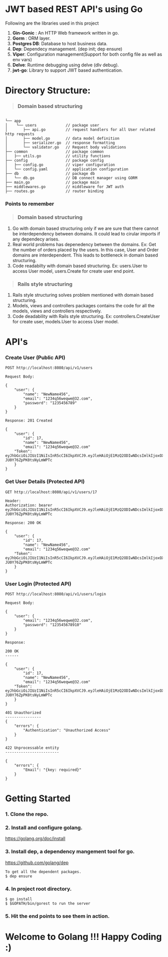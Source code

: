 # JWT based REST API's using Go

Following are the libraries used in this project

1. **Gin-Gonic** : An HTTP Web framework written in go.  
2. **Gorm** : ORM layer. 
3. **Postgres DB**: Database to host business data.
4. **Dep**: Dependecy management. (dep init; dep ensure) 
5. **Viper**: Configuration management(Support for both config file as well as env vars)
6. **Delve**: Runtime debugging using delve (dlv debug).
7. **jwt-go**: Library to support JWT based authentication.

# Directory Structure:

> ### Domain based structuring
```

└── app
│    └── users             // package user
│    	├── api.go         // request handlers for all User related http requests
│    	├── model.go       // data model definition
│    	├── serializer.go  // response formatting
│    	└── validator.go   // Request body validations
├── common                 // package common
│   ├── utils.go           // utility functions
├── config                 // package config
│   ├── config.go          // viper configuration 
│   └── config.yaml        // application configuration
├── db                     // package db
│   └── db.go              // DB connect manager using GORM
├── main.go                // package main
├── middlewares.go         // middleware for JWT auth
├── routes.go              // router binding

```
### Points to remember

> ### Domain based structuring

1. Go with domain based structuring only if we are sure that there cannot be interdependency between domains. It could lead to cirular imports if any dependecy arises.
2. Real world problems has depenedency between the domains. Ex: Get the number of orders placed by the users. In this case, User and Order domains are interdependent. This leads to bottleneck in domain based structuring.
3. Code readabilty with domain based structuring. Ex: users.User to access User model, users.Create for create user end point.

>  ### Rails style structuring
1. Rails style structuring solves problem mentioned with domain based structuring.
2. Models, views and controllers packages contains the code for all the models, views and controllers respectively.
3. Code deadability with Rails style structuring. Ex: controllers.CreateUser for create user, models.User to access User model. 

# API's

### Create User (Public API)
```
POST http://localhost:8080/api/v1/users

Request Body:

{
	"user": {
		"name": "NewName456",
		"email": "1234q56weqwe@32.com",
		"password": "1235456789" 
	}
}

Response: 201 Created

{
    "user": {
        "id": 17,
        "name": "NewName456",
        "email": "1234q56weqwe@32.com"
	"Token": eyJhbGciOiJIUzI1NiIsInR5cCI6IkpXVCJ9.eyJleHAiOjE1MzQ2ODIwNDcsImlkIjoxOX0.3BNwRO4aCFmrmBKjNcYgJ-JU0Y76ZpPK0tsNyLmWPTc
    }
}
```
### Get User Details (Protected API)
```
GET http://localhost:8080/api/v1/users/17

Header:
Authorization: bearer eyJhbGciOiJIUzI1NiIsInR5cCI6IkpXVCJ9.eyJleHAiOjE1MzQ2ODIwNDcsImlkIjoxOX0.3BNwRO4aCFmrmBKjNcYgJ-JU0Y76ZpPK0tsNyLmWPTc

Response: 200 OK

{
    "user": {
        "id": 17,
        "name": "NewName456",
        "email": "1234q56weqwe@32.com"
	"Token": eyJhbGciOiJIUzI1NiIsInR5cCI6IkpXVCJ9.eyJleHAiOjE1MzQ2ODIwNDcsImlkIjoxOX0.3BNwRO4aCFmrmBKjNcYgJ-JU0Y76ZpPK0tsNyLmWPTc
    }
}
````

### User Login (Protected API)

```
POST http://localhost:8080/api/v1/users/login

Request Body: 

{
	"user": {
		"email": "1234q56weqwe@32.com",
		"password": "123545678910" 
	}
}

Response:

200 OK
------

{
    "user": {
        "id": 17,
        "name": "NewName456",
        "email": "1234q56weqwe@32.com"
	"Token": eyJhbGciOiJIUzI1NiIsInR5cCI6IkpXVCJ9.eyJleHAiOjE1MzQ2ODIwNDcsImlkIjoxOX0.3BNwRO4aCFmrmBKjNcYgJ-JU0Y76ZpPK0tsNyLmWPTc
    }
}

401 Unauthorized 
----------------
{
    "errors": {
        "Authentication": "Unauthorized Access"
    }
}

422 Unprocessable entity
------------------------

{
    "errors": {
        "Email": "{key: required}"
    }
}

```

# Getting Started

### 1. Clone the repo.

### 2. Install and configure golang.
https://golang.org/doc/install

### 3. Install dep, a dependency mangement tool for go.
https://github.com/golang/dep
```
To get all the dependent packages.
$ dep ensure 
```
### 4. In project root directory.
```
$ go install
$ $GOPATH/bin/gorest to run the server
```
### 5. Hit the end points to see them in action.

# Welcome to Golang !!! Happy Coding :)
